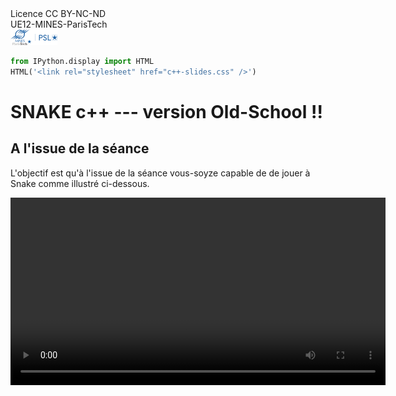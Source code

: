 <div class="licence">
<span>Licence CC BY-NC-ND</span>
<div style="display:grid">
    <span>UE12-MINES-ParisTech</span>
</div>
<div style="display:grid">
    <span><img src="media/ensmp-25-alpha.png" /></span>
</div>
</div>

```python
from IPython.display import HTML
HTML('<link rel="stylesheet" href="c++-slides.css" />')
```

#  SNAKE c++ --- version Old-School !!


## A l'issue de la séance 

<!-- #region -->
L'objectif est qu'à l'issue de la séance vous-soyze capable de de jouer à Snake comme illustré ci-dessous. 


<video width="600" controls src="media/snake.mp4" />
<!-- #endregion -->

## Pré-requis 

Pour réaliser cet exercice il a volontairement été choisi de réaliser un programme excessivement simple, si si je vous promets c'est simple. 

Cela se traduit par : 

* Uniquement des tableaux statiques à la C 
* Pas de dépendances externes, la partie graphique se fait uniquement dans le terminal à coup de `std::cout` et de `clear`

Étant d'une grande mansuétude je vous ai préparé un squelette de code : 

Dans le dossier `src` les fichiers `.cpp` contenant un certain nombre de fonctions utilitaires que j'ai faites pour vous. Dans le dossier `include` les headers files associés. Vous trouverez également un fichier `makefile` s'occupant de la chaîne de compilation pour vous. 


## Travail à faire 

Alors oui pour avoir le droit de jouer au Snake il va falloir que vous vous bougiez un peu !! 

Dans le dossier que vous venez de cloner vous avez un fichier `main.cpp` c'est le point d'entré de notre programme. Dans ce fichier vous trouvez une fonction `main` et une fonction `startGame`. Ces deux fonctions sont déjà implémentées pour vous pas besoin d'y toucher. 

En revanche .... ces fonctions appellent elles-même d'autre fonctions comme vous pouvez le voir qui elles ne sont pas implémentées. Donc vous me voyez venir c'est à vous d'implémenter les fonctions manquantes. 

Enjoy !! 

Pour repérer les fonctions manquantes c'est facile, VSCode les soulignes en rouge et vous dit un truc du genre "identificateur truc inconnu". 



### Bon ok je suis sympa je vous aide 

Du coup pour que vous puissiez vous en sortir avec toutes ces fonctions à définir i lfaut déjà que vous compreniez le fonctionnement général du programme. 

Le programme comporte deux tableaux que l'on se trimballe partout : 
* `int snake[2*SNAKE_LEN]` c'est le tableau définissant la position du serpent
* `int background[nx*ny]` c'est le tableau définissant le "terrain de jeu"

Il s'agit de tableau unidimensionel qui nous permettent de stocker des valeurs 2D `(x, y)`. 
Le tableau `background` contient les valeurs associées à chaque point de la grille `nx*ny`. Pour accéder à l'élement `(i,j)` avec `i` l'indice des abscisses et `j` l'indice des ordonnées la relation est la suivante : 

$$val_{ij} = background[ i + j*nx ]$$

Tandis que le tableau `snake` permet de stocker la position `(x,y)` de chaque élément du serpent. Pour obtenir les coordonnées `(x_i, y_i)` du i-ème élément du serpent il faut procéder de la manière suivante : 

$$
x_i=snake[i] ; y_i=snake[SNAKE\_LEN+i]
$$




Vous pourriez demandez pourquoi se prendre la tête à faire des tableau 1D pour représenter du 2D. Vous auriez raison mais cela s'explique tout simplement par le fait que vous ne savez pas faire de tableaux 2D :D !! Et puis c'est pas plus compliqué en plus. 

```python

```
